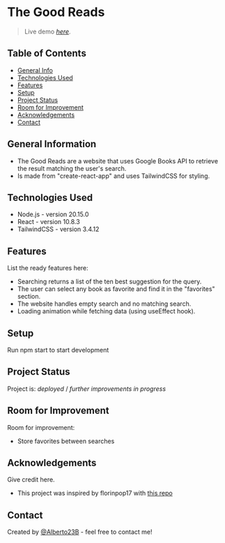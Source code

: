 # The Good Reads
> Live demo [_here_](https://the-good-reads.vercel.app/). 

## Table of Contents
* [General Info](#general-information)
* [Technologies Used](#technologies-used)
* [Features](#features)
* [Setup](#setup)
* [Project Status](#project-status)
* [Room for Improvement](#room-for-improvement)
* [Acknowledgements](#acknowledgements)
* [Contact](#contact)


## General Information
- The Good Reads are a website that uses Google Books API to retrieve the result matching the user's search.
- Is made from "create-react-app" and uses TailwindCSS for styling.


## Technologies Used
- Node.js - version 20.15.0
- React - version 10.8.3
- TailwindCSS - version 3.4.12


## Features
List the ready features here:
- Searching returns a list of the ten best suggestion for the query.
- The user can select any book as favorite and find it in the "favorites" section.
- The website handles empty search and no matching search.
- Loading animation while fetching data (using useEffect hook).

## Setup
Run npm start to start development

## Project Status
Project is: _deployed_ / _further improvements in progress_ 


## Room for Improvement

Room for improvement:
- Store favorites between searches

## Acknowledgements
Give credit here.
- This project was inspired by florinpop17 with [this repo](https://github.com/florinpop17/app-ideas/tree/master)


## Contact
Created by [@Alberto23B](https://my-portfolio-zeta-sandy-86.vercel.app/) - feel free to contact me!

